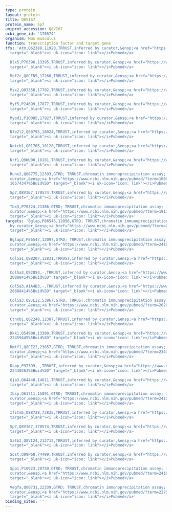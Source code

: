 ```yaml
---
type: protein
layout: protein
title: Q8VI67
protein_name: Sp7
uniprot_accession: Q8VI67
ncbi_gene_id: '170574'
organism: Mus musculus
function: transcription factor and target gene
tfs: 'Atm,Q62388,11920,TRRUST,inferred by curator,&ensp;<a href="https://www.ncbi.nlm.nih.gov/pubmed/?term=16644862%5Buid%5D"
  target="_blank"><i uk-icon="icon: link"></i>Pubmed</a>

  Dlx5,P70396,13395,TRRUST,inferred by curator,&ensp;<a href="https://www.ncbi.nlm.nih.gov/pubmed/?term=18056716%5Buid%5D"
  target="_blank"><i uk-icon="icon: link"></i>Pubmed</a>

  Mef2c,Q8CFN5,17260,TRRUST,inferred by curator,&ensp;<a href="https://www.ncbi.nlm.nih.gov/pubmed/?term=21652706%5Buid%5D"
  target="_blank"><i uk-icon="icon: link"></i>Pubmed</a>

  Msx2,Q03358,17702,TRRUST,inferred by curator,&ensp;<a href="https://www.ncbi.nlm.nih.gov/pubmed/?term=12925529%5Buid%5D"
  target="_blank"><i uk-icon="icon: link"></i>Pubmed</a>

  Myf5,P24699,17877,TRRUST,inferred by curator,&ensp;<a href="https://www.ncbi.nlm.nih.gov/pubmed/?term=18372333%5Buid%5D"
  target="_blank"><i uk-icon="icon: link"></i>Pubmed</a>

  Myod1,P10085,17927,TRRUST,inferred by curator,&ensp;<a href="https://www.ncbi.nlm.nih.gov/pubmed/?term=18372333%5Buid%5D"
  target="_blank"><i uk-icon="icon: link"></i>Pubmed</a>

  Nfe2l2,Q60795,18024,TRRUST,inferred by curator,&ensp;<a href="https://www.ncbi.nlm.nih.gov/pubmed/?term=24521946%5Buid%5D"
  target="_blank"><i uk-icon="icon: link"></i>Pubmed</a>

  Notch1,Q01705,18128,TRRUST,inferred by curator,&ensp;<a href="https://www.ncbi.nlm.nih.gov/pubmed/?term=18297084%5Buid%5D"
  target="_blank"><i uk-icon="icon: link"></i>Pubmed</a>

  Nrf1,Q9WU00,18181,TRRUST,inferred by curator,&ensp;<a href="https://www.ncbi.nlm.nih.gov/pubmed/?term=17510056%5Buid%5D"
  target="_blank"><i uk-icon="icon: link"></i>Pubmed</a>

  Runx2,Q08775,12393,GTRD; TRRUST,chromatin immunoprecipitation assay; inferred by
  curator,&ensp;<a href="https://www.ncbi.nlm.nih.gov/pubmed/?term=16000303; 11792318;
  16574347%5Buid%5D" target="_blank"><i uk-icon="icon: link"></i>Pubmed</a>

  Sp7,Q8VI67,170574,TRRUST,inferred by curator,&ensp;<a href="https://www.ncbi.nlm.nih.gov/pubmed/?term=20816666%5Buid%5D"
  target="_blank"><i uk-icon="icon: link"></i>Pubmed</a>

  Tbx3,P70324,21386,GTRD; TRRUST,chromatin immunoprecipitation assay; inferred by
  curator,&ensp;<a href="https://www.ncbi.nlm.nih.gov/pubmed/?term=19115250%5Buid%5D"
  target="_blank"><i uk-icon="icon: link"></i>Pubmed</a>'
targets: 'Bglap,P86546,12096,GTRD; TRRUST,chromatin immunoprecipitation assay; inferred
  by curator,&ensp;<a href="https://www.ncbi.nlm.nih.gov/pubmed/?term=21820092%5Buid%5D"
  target="_blank"><i uk-icon="icon: link"></i>Pubmed</a>

  Bglap2,P86547,12097,GTRD; TRRUST,chromatin immunoprecipitation assay; inferred by
  curator,&ensp;<a href="https://www.ncbi.nlm.nih.gov/pubmed/?term=24106268; 21820092%5Buid%5D"
  target="_blank"><i uk-icon="icon: link"></i>Pubmed</a>

  Col5a1,O88207,12831,TRRUST,inferred by curator,&ensp;<a href="https://www.ncbi.nlm.nih.gov/pubmed/?term=20888414%5Buid%5D"
  target="_blank"><i uk-icon="icon: link"></i>Pubmed</a>

  Col5a3,Q920S4,-,TRRUST,inferred by curator,&ensp;<a href="https://www.ncbi.nlm.nih.gov/pubmed/?term=20206127;
  20888414%5Buid%5D" target="_blank"><i uk-icon="icon: link"></i>Pubmed</a>

  Col5a3,A1A4B3,-,TRRUST,inferred by curator,&ensp;<a href="https://www.ncbi.nlm.nih.gov/pubmed/?term=20206127;
  20888414%5Buid%5D" target="_blank"><i uk-icon="icon: link"></i>Pubmed</a>

  Col5a3,Q9JLI2,53867,GTRD; TRRUST,chromatin immunoprecipitation assay; inferred by
  curator,&ensp;<a href="https://www.ncbi.nlm.nih.gov/pubmed/?term=20206127; 20888414%5Buid%5D"
  target="_blank"><i uk-icon="icon: link"></i>Pubmed</a>

  Ctnnb1,Q02248,12387,TRRUST,inferred by curator,&ensp;<a href="https://www.ncbi.nlm.nih.gov/pubmed/?term=18458345%5Buid%5D"
  target="_blank"><i uk-icon="icon: link"></i>Pubmed</a>

  Dkk1,O54908,13380,TRRUST,inferred by curator,&ensp;<a href="https://www.ncbi.nlm.nih.gov/pubmed/?term=18458345;
  22459449%5Buid%5D" target="_blank"><i uk-icon="icon: link"></i>Pubmed</a>

  Dmtf1,Q8CE22,23857,GTRD; TRRUST,chromatin immunoprecipitation assay; inferred by
  curator,&ensp;<a href="https://www.ncbi.nlm.nih.gov/pubmed/?term=23430263%5Buid%5D"
  target="_blank"><i uk-icon="icon: link"></i>Pubmed</a>

  Dspp,P97399,-,TRRUST,inferred by curator,&ensp;<a href="https://www.ncbi.nlm.nih.gov/pubmed/?term=19783797;
  23430263%5Buid%5D" target="_blank"><i uk-icon="icon: link"></i>Pubmed</a>

  Gja3,Q64448,14611,TRRUST,inferred by curator,&ensp;<a href="https://www.ncbi.nlm.nih.gov/pubmed/?term=23376077%5Buid%5D"
  target="_blank"><i uk-icon="icon: link"></i>Pubmed</a>

  Ibsp,Q61711,15891,GTRD; TRRUST,chromatin immunoprecipitation assay; inferred by
  curator,&ensp;<a href="https://www.ncbi.nlm.nih.gov/pubmed/?term=24106268%5Buid%5D"
  target="_blank"><i uk-icon="icon: link"></i>Pubmed</a>

  Ifitm5,O88728,73835,TRRUST,inferred by curator,&ensp;<a href="https://www.ncbi.nlm.nih.gov/pubmed/?term=23530031%5Buid%5D"
  target="_blank"><i uk-icon="icon: link"></i>Pubmed</a>

  Sp7,Q8VI67,170574,TRRUST,inferred by curator,&ensp;<a href="https://www.ncbi.nlm.nih.gov/pubmed/?term=20816666%5Buid%5D"
  target="_blank"><i uk-icon="icon: link"></i>Pubmed</a>

  Satb2,Q8VI24,212712,TRRUST,inferred by curator,&ensp;<a href="https://www.ncbi.nlm.nih.gov/pubmed/?term=21828043%5Buid%5D"
  target="_blank"><i uk-icon="icon: link"></i>Pubmed</a>

  Sost,Q99P68,74499,TRRUST,inferred by curator,&ensp;<a href="https://www.ncbi.nlm.nih.gov/pubmed/?term=20816666%5Buid%5D"
  target="_blank"><i uk-icon="icon: link"></i>Pubmed</a>

  Spp1,P10923,20750,GTRD; TRRUST,chromatin immunoprecipitation assay; inferred by
  curator,&ensp;<a href="https://www.ncbi.nlm.nih.gov/pubmed/?term=24106268%5Buid%5D"
  target="_blank"><i uk-icon="icon: link"></i>Pubmed</a>

  Vegfa,Q00731,22339,GTRD; TRRUST,chromatin immunoprecipitation assay; inferred by
  curator,&ensp;<a href="https://www.ncbi.nlm.nih.gov/pubmed/?term=22750006%5Buid%5D"
  target="_blank"><i uk-icon="icon: link"></i>Pubmed</a>'
binding_sites: ''
---
```

